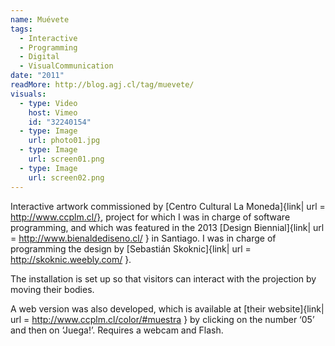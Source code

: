 ```yaml
---
name: Muévete
tags:
  - Interactive
  - Programming
  - Digital
  - VisualCommunication
date: "2011"
readMore: http://blog.agj.cl/tag/muevete/
visuals:
  - type: Video
    host: Vimeo
    id: "32240154"
  - type: Image
    url: photo01.jpg
  - type: Image
    url: screen01.png
  - type: Image
    url: screen02.png
---
```



Interactive artwork commissioned by [Centro Cultural La Moneda]{link| url = http://www.ccplm.cl/}, project for which I was in charge of software programming, and which was featured in the 2013 [Design Biennial]{link| url = http://www.bienaldediseno.cl/ } in Santiago.
I was in charge of programming the design by [Sebastián Skoknic]{link| url = http://skoknic.weebly.com/ }.

The installation is set up so that visitors can interact with the projection by moving their bodies.

A web version was also developed, which is available at [their website]{link| url = http://www.ccplm.cl/color/#muestra } by clicking on the number ‘05’ and then on ‘Juega!’.
Requires a webcam and Flash.

